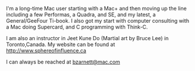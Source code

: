 

I'm a long-time Mac user starting with a Mac+ and then moving up the line including a few Performas, a Quadra, and SE, and my latest, a General/GeeFour Ti-book. I also got my start with computer consulting with a Mac doing Supercard, and C programming with Think-C. 

I am also an instructor in Jeet Kune Do (Martial art by Bruce Lee)  in Toronto,Canada. My website can be found at http://www.sphereofinfluence.ca 

I can always be reached at bzarnett@mac.com